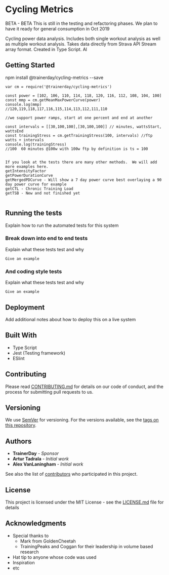 # Cycling Metrics

BETA - BETA
This is still in the testing and refactoring phases. We plan to have it ready for general consumption in Oct 2019

Cycling power data analysis.  Includes both single workout analysis as well as multiple workout analysis.  Takes data directly from Strava API Stream array format. Created in Type Script. Al

## Getting Started

npm install @trainerday/cycling-metrics --save


```
var cm = require('@trainerday/cycling-metrics')

const power = [102, 106, 110, 114, 118, 120, 116, 112, 108, 104, 100]
const mmp = cm.getMeanMaxPowerCurve(power)
console.log(mmp)
//120,119,118,117,116,115,114,113,112,111,110

//we support power ramps, start at one percent and end at another 

const intervals = [[30,100,100],[30,100,100]] // minutes, wattsStart, wattsEnd
const trainingStress = cm.getTrainingStress(100, intervals) //ftp watts + intervals
console.log(trainingStress)
//100  60 minutes @100w with 100w ftp by definition is ts = 100


If you look at the tests there are many other methods.  We will add more examples here.
getIntensityFactor
getPowerDurationCurve
getMergedPDCurve - Will show a 7 day power curve best overlaying a 90 day power curve for example
getCTL - Chronic Training Load
getTSB - New and not finished yet


```

## Running the tests

Explain how to run the automated tests for this system

### Break down into end to end tests

Explain what these tests test and why

```
Give an example
```

### And coding style tests

Explain what these tests test and why

```
Give an example
```

## Deployment

Add additional notes about how to deploy this on a live system

## Built With

* Type Script
* Jest (Testing framework)
* ESlint

## Contributing

Please read [CONTRIBUTING.md](https://gist.github.com/PurpleBooth/b24679402957c63ec426) for details on our code of conduct, and the process for submitting pull requests to us.

## Versioning

We use [SemVer](http://semver.org/) for versioning. For the versions available, see the [tags on this repository](https://github.com/your/project/tags).

## Authors

* **TrainerDay** - *Sponsor*
* **Artur Tadrala** - *Initial work*
* **Alex VanLaningham** - *Initial work*

See also the list of [contributors](https://github.com/trainerday/cycling-metrics/contributors) who participated in this project.

## License

This project is licensed under the MIT License - see the [LICENSE.md](LICENSE.md) file for details

## Acknowledgments

* Special thanks to 
    - Mark from GoldenCheetah
    - TrainingPeaks and Coggan for their leadership in volume based research
* Hat tip to anyone whose code was used
* Inspiration
* etc
